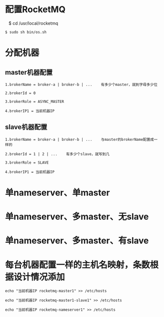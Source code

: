 
# 配置RocketMQ

    $ cd /usr/local/rocketmq
    
    $ sudo sh bin/os.sh

# 分配机器

## master机器配置

    1.brokerName = broker-a | broker-b | ...    有多少个master，就到字母多少位

    2.brokerId = 0

    3.brokerRole = ASYNC_MASTER
    
    4.brokerIP1 = 当前机器IP

## slave机器配置

    1.brokerName = broker-a | broker-b | ...    与master的brokerName配置成一样的

    2.brokerId = 1 | 2 | ...    有多少个slave，就写到几

    3.brokerRole = SLAVE
    
    4.brokerIP1 = 当前机器IP
    
# 单nameserver、单master

# 单nameserver、多master、无slave

# 单nameserver、多master、有slave

# 每台机器配置一样的主机名映射，条数根据设计情况添加

    echo "当前机器IP rocketmq-master1" >> /etc/hosts

    echo "当前机器IP rocketmq-master1-slave1" >> /etc/hosts

    echo "当前机器IP rocketmq-nameserver1" >> /etc/hosts
